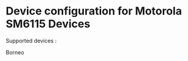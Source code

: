 Device configuration for Motorola SM6115 Devices
======================================

Supported devices :

Borneo

